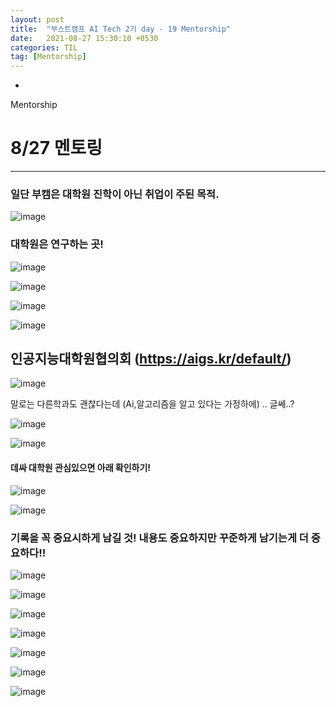 ```yaml
---
layout: post
title:  "부스트캠프 AI Tech 2기 day - 19 Mentorship"
date:   2021-08-27 15:30:10 +0530
categories: TIL
tag: [Mentorship]
---
```


-
Mentorship

# 8/27 멘토링

---

### 일단 부캠은 대학원 진학이 아닌 취업이 주된 목적.

![image](https://user-images.githubusercontent.com/61610411/131075597-e305d5ee-5ea9-4cfb-a79c-481b7e527e02.png)

### 대학원은 **연구**하는 곳!

![image](https://user-images.githubusercontent.com/61610411/131075773-193dd695-0e2b-4999-9af4-2970c4fb6198.png)

![image](https://user-images.githubusercontent.com/61610411/131076127-d525ad85-ce60-445b-bc9a-868178c1fab5.png)

![image](https://user-images.githubusercontent.com/61610411/131076330-ec34cca2-8e7a-426f-afd4-e4f7f4bc6a10.png)

![image](https://user-images.githubusercontent.com/61610411/131076691-6e16a934-5611-47dc-b3af-a355868946f8.png)

## **인공지능대학원협의회** (https://aigs.kr/default/)

![image](https://user-images.githubusercontent.com/61610411/131077056-a2872333-91cc-4626-a359-98878e3e5936.png)

말로는 다른학과도 괜찮다는데 (Ai,알고리즘을 알고 있다는 가정하에) .. 글쎄..?

![image](https://user-images.githubusercontent.com/61610411/131077551-67cc0836-3ed7-4f68-bc48-317d03d0ab3c.png)

![image](https://user-images.githubusercontent.com/61610411/131077661-756fc6f2-9c92-4ad9-b276-d1ad7220d1f3.png)

#### 데싸 대학원 관심있으면 아래 확인하기!

![image](https://user-images.githubusercontent.com/61610411/131077741-dc97d4f7-b58c-4cd2-9e45-2e3c0a6d2b06.png)

![image](https://user-images.githubusercontent.com/61610411/131077823-c04ff781-d700-4911-8c3b-944ff64328dc.png)

### 기록을 꼭 중요시하게 남길 것! 내용도 중요하지만 꾸준하게 남기는게 더 중요하다!!

![image](https://user-images.githubusercontent.com/61610411/131078294-08f5c983-e506-4d9b-be6c-80927d3d3599.png)

![image](https://user-images.githubusercontent.com/61610411/131078585-0be93642-b953-4902-ada2-4fc6e5fb7ea4.png)

![image](https://user-images.githubusercontent.com/61610411/131079550-792aab6e-4ca3-4841-9ca7-b66368819260.png)

![image](https://user-images.githubusercontent.com/61610411/131080707-07db18c9-a38d-4222-ac05-b77e6dcba15d.png)

![image](https://user-images.githubusercontent.com/61610411/131081564-e4882d07-f652-4b3c-9cb3-eb9b63de2d17.png)

![image](https://user-images.githubusercontent.com/61610411/131082217-2a2b9fea-f48d-4d96-a370-d33603dea1de.png)

![image](https://user-images.githubusercontent.com/61610411/131082612-3c9d4942-51d5-4e82-996d-7c9967f2fd75.png)



